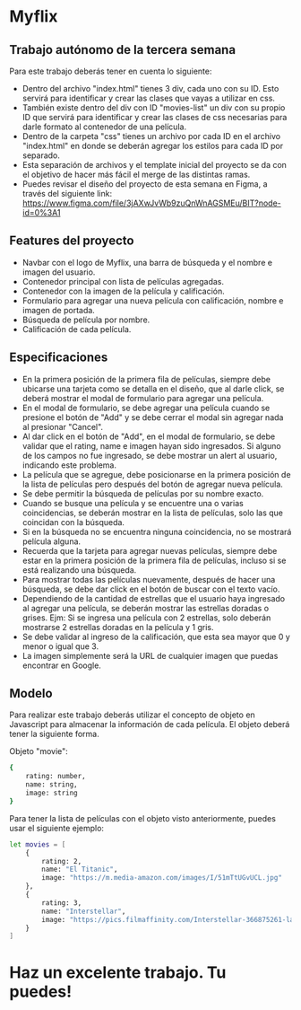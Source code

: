 # Myflix
## Trabajo autónomo de la tercera semana

Para este trabajo deberás tener en cuenta lo siguiente:

- Dentro del archivo "index.html" tienes 3 div, cada uno con su ID. Esto servirá para identificar y crear las clases que vayas a utilizar en css.
- También existe dentro del div con ID "movies-list" un div con su propio ID que servirá para identificar y crear las clases de css necesarias para darle formato al contenedor de una película.
- Dentro de la carpeta "css" tienes un archivo por cada ID en el archivo "index.html" en donde se deberán agregar los estilos para cada ID por separado.
- Esta separación de archivos y el template inicial del proyecto se da con el objetivo de hacer más fácil el merge de las distintas ramas.
- Puedes revisar el diseño del proyecto de esta semana en Figma, a través del siguiente link: https://www.figma.com/file/3jAXwJvWb9zuQnWnAGSMEu/BIT?node-id=0%3A1

## Features del proyecto

- Navbar con el logo de Myflix, una barra de búsqueda y el nombre e imagen del usuario.
- Contenedor principal con lista de películas agregadas.
- Contenedor con la imagen de la película y calificación.
- Formulario para agregar una nueva película con calificación, nombre e imagen de portada.
- Búsqueda de película por nombre.
- Calificación de cada película.


## Especificaciones

- En la primera posición de la primera fila de películas, siempre debe ubicarse una tarjeta como se detalla en el diseño, que al darle click, se deberá mostrar el modal de formulario para agregar una película.
- En el modal de formulario, se debe agregar una película cuando se presione el botón de "Add" y se debe cerrar el modal sin agregar nada al presionar "Cancel".
- Al dar click en el botón de "Add", en el modal de formulario, se debe validar que el rating, name e imagen hayan sido ingresados. Si alguno de los campos no fue ingresado, se debe mostrar un alert al usuario, indicando este problema.
- La película que se agregue, debe posicionarse en la primera posición de la lista de películas pero después del botón de agregar nueva película.
- Se debe permitir la búsqueda de películas por su nombre exacto.
- Cuando se busque una película y se encuentre una o varias coincidencias, se deberán mostrar en la lista de películas, solo las que coincidan con la búsqueda.
- Si en la búsqueda no se encuentra ninguna coincidencia, no se mostrará película alguna.
- Recuerda que la tarjeta para agregar nuevas películas, siempre debe estar en la primera posición de la primera fila de películas, incluso si se está realizando una búsqueda.
- Para mostrar todas las películas nuevamente, después de hacer una búsqueda, se debe dar click en el botón de buscar con el texto vacío.
- Dependiendo de la cantidad de estrellas que el usuario haya ingresado al agregar una película, se deberán mostrar las estrellas doradas o grises. Ejm: Si se ingresa una película con 2 estrellas, solo deberán mostrarse 2 estrellas doradas en la película y 1 gris.
- Se debe validar al ingreso de la calificación, que esta sea mayor que 0 y menor o igual que 3.
- La imagen simplemente será la URL de cualquier imagen que puedas encontrar en Google.


## Modelo

Para realizar este trabajo deberás utilizar el concepto de objeto en Javascript para almacenar la información de cada película. El objeto deberá tener la siguiente forma. 

Objeto "movie":

```sh
{
    rating: number,
    name: string,
    image: string
}
```

Para tener la lista de películas con el objeto visto anteriormente, puedes usar el siguiente ejemplo:

```sh
let movies = [
    {
        rating: 2,
        name: "El Titanic",
        image: "https://m.media-amazon.com/images/I/51mTtUGvUCL.jpg"
    },
    {
        rating: 3,
        name: "Interstellar",
        image: "https://pics.filmaffinity.com/Interstellar-366875261-large.jpg"
    }
]
```


# Haz un excelente trabajo. Tu puedes!
